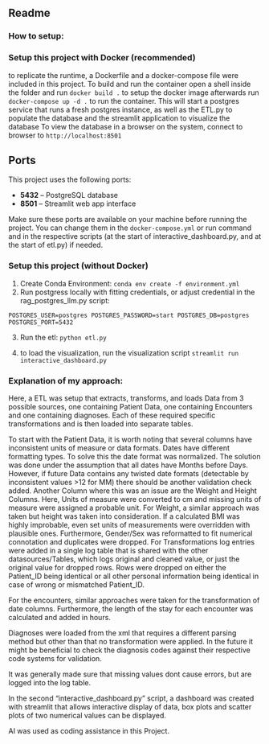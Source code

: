 ## Readme

### How to setup:
### Setup this project with Docker (recommended)
to replicate the runtime, a Dockerfile and a docker-compose file were included in this project.
To build and run the container open a shell inside the folder and run
`docker build .` to setup the docker image
afterwards run
`docker-compose up -d .` to run the container. This will start a postgres service that runs a fresh postgres instance, as well as the ETL.py to populate the database and the streamlit application to visualize the database
To view the database in a browser on the system, connect to browser to `http://localhost:8501`
## Ports
This project uses the following ports:

- **5432** – PostgreSQL database
- **8501** – Streamlit web app interface

Make sure these ports are available on your machine before running the project.
You can change them in the `docker-compose.yml` or run command and in the respective scripts (at the start of interactive_dashboard.py, and at the start of etl.py) if needed. 

### Setup this project (without Docker)

1. Create Conda Environment:
`conda env create -f environment.yml`
2. Run postgress locally with fitting credentials, or adjust credential in the rag_postgres_llm.py script:

`POSTGRES_USER=postgres
POSTGRES_PASSWORD=start
POSTGRES_DB=postgres
POSTGRES_PORT=5432`

3. Run the etl:
`python etl.py`

4. to load the visualization, run the visualization script
`streamlit run interactive_dashboard.py`
### Explanation of my approach:

Here, a ETL was setup that extracts, transforms, and loads Data from 3 possible sources, one containing Patient Data, one containing Encounters and one containing diagnoses. Each of these required specific transformations and is then loaded into separate tables.

 To start with the Patient Data, it is worth noting that several columns have inconsistent units of measure or data formats. 
Dates have different formatting types. To solve this the date format was normalized. The solution was done under the assumption that all dates have Months before Days. However, if future Data contains any twisted date formats (detectable by inconsistent values >12 for MM) there should be another validation check added.
Another Column where this was an issue are the Weight and Height Columns. Here, Units of measure were converted to cm and missing units of measure were assigned a probable unit. 
	For Weight, a similar approach was taken but height was taken into consideration. If a calculated BMI was highly improbable, even set units of measurements were overridden with plausible ones. 
Furthermore, Gender/Sex was reformatted to fit numerical connotation and duplicates were dropped.
For Transformations log entries were added in a single log table that is shared with the other datasources/Tables, which logs original and cleaned value, or just the original value for dropped rows. Rows were dropped on either the Patient_ID being identical or all other personal information being identical in case of wrong or mismatched Patient_ID.

For the encounters, similar approaches were taken for the transformation of date columns. Furthermore, the length of the stay for each encounter was calculated and added in hours. 

Diagnoses were loaded from the xml that requires a different parsing method but other than that no transformation were applied. In the future it might be beneficial to check the diagnosis codes against their respective code systems for validation. 

It was generally made sure that missing values dont cause errors, but are logged into the log table.

In the second “interactive_dashboard.py” script, a dashboard was created with streamlit that allows interactive display of data, box plots and scatter plots of two numerical values can be displayed. 

AI was used as coding assistance in this Project. 

